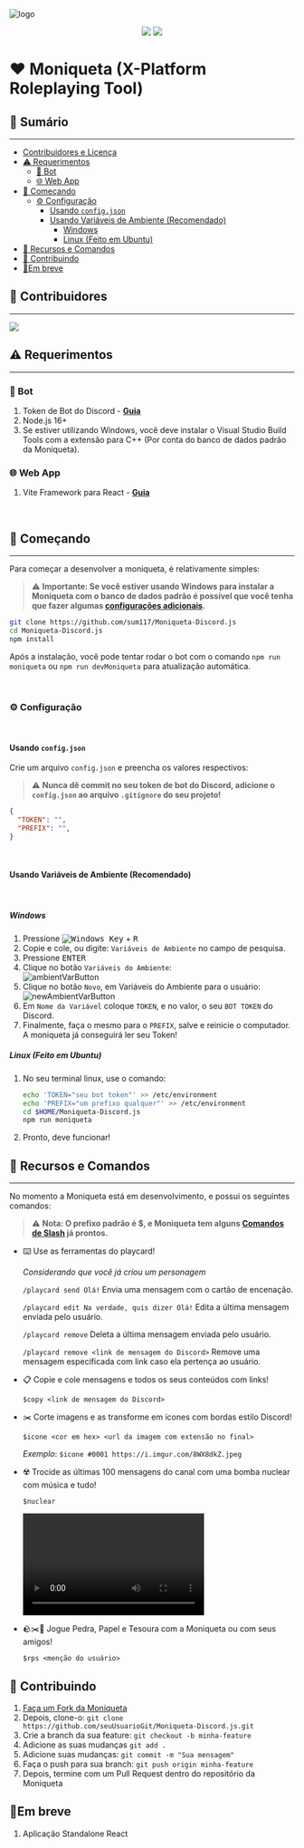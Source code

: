 ![logo](https://repository-images.githubusercontent.com/508305889/7f961e8d-b953-43ad-8a6f-18aaaabfc5d5)


<div align="center">
    <div>
        <img src="https://img.shields.io/github/stars/sum117/Moniqueta-Discord.js?style=for-the-badge&logo=apache%20spark&logoColor=e4e4e4">
        <a href="https://discord.sumserver.xyz" target="new">
            <img src="https://img.shields.io/discord/956439276357308446?logo=discord&style=for-the-badge&logoColor=e4e4e4&label=Server%20de%20Suporte">
        </a>
    </div>
</div>

# ❤️ Moniqueta (X-Platform Roleplaying Tool)

## 📖 Sumário
<hr/>

  - [Contribuidores e Licença](#contribuidores-e-licença)
  - [⚠️ Requerimentos](#️-requerimentos)
    - [🤖 Bot](#-bot)
    - [🌐 Web App](#-web-app)
  - [🚀 Começando](#-começando)
    - [⚙️ Configuração](#️-configuração)
      - [Usando `config.json`](#usando-configjson)
      - [Usando Variáveis de Ambiente (Recomendado)](#usando-variáveis-de-ambiente-recomendado)
        - [Windows](#windows)
        - [Linux (Feito em Ubuntu)](#linux-feito-em-ubuntu)
  - [📝 Recursos e Comandos](#-recursos-e-comandos)
  - [🤝 Contribuindo](#-contribuindo)
  - [🚩Em breve](#em-breve)

## 🫶 Contribuidores
<hr/>
<a href="https://github.com/sum117/Moniqueta-Discord.js/graphs/contributors">
  <img src="https://contrib.rocks/image?repo=sum117/Moniqueta-Discord.js" />
</a>


## ⚠️ Requerimentos
<hr/>

### 🤖 Bot
1. Token de Bot do Discord - **[Guia](https://discordjs.guide/preparations/setting-up-a-bot-application.html#creating-your-bot)**
2. Node.js 16+
3. Se estiver utilizando Windows, você deve instalar o Visual Studio Build Tools com a extensão para C++ (Por conta do banco de dados padrão da Moniqueta).

### 🌐 Web App
1. Vite Framework para React - **[Guia](https://vitejs.dev/guide/)**

<br>

## 🚀 Começando

<hr/>

Para começar a desenvolver a moniqueta, é relativamente simples:
> ⚠️ **Importante: Se você estiver usando Windows para instalar a Moniqueta com o banco de dados padrão é possível que você tenha que fazer algumas [configurações adicionais](https://github.com/WiseLibs/better-sqlite3/blob/master/docs/troubleshooting.md#Windows).**
```sh
git clone https://github.com/sum117/Moniqueta-Discord.js
cd Moniqueta-Discord.js
npm install
```

Após a instalação, você pode tentar rodar o bot com o comando `npm run moniqueta` ou `npm run devMoniqueta` para atualização automática.

<br>

### ⚙️ Configuração
<br/>

#### Usando `config.json`

Crie um arquivo `config.json` e preencha os valores respectivos:

> ⚠️ **Nunca dê commit no seu token de bot do Discord, adicione o `config.json` ao arquivo `.gitignore` do seu projeto!**

```json
{
  "TOKEN": "",
  "PREFIX": "",
}
```
<br>

#### Usando Variáveis de Ambiente (Recomendado)
<br>

##### Windows
1. Pressione <kbd>![Windows Key][winlogo]</kbd> + <kbd> R </kbd>
2. Copie e cole, ou digite: `Variáveis de Ambiente` no campo de pesquisa.
3. Pressione <kbd>ENTER</kbd>
4. Clique no botão `Variáveis do Ambiente`: <br> ![ambientVarButton]
5. Clique no botão `Novo`, em Variáveis do Ambiente para o usuário: <br>![newAmbientVarButton]
6. Em `Nome da Variável` coloque `TOKEN`, e no valor, o seu `BOT TOKEN` do Discord.
7. Finalmente, faça o mesmo para o `PREFIX`, salve e reinicie o computador. A moniqueta já conseguirá ler seu Token!


[ambientVarButton]: https://i.imgur.com/txsDXat.png
[winlogo]: https://i.imgur.com/LYwX4gY.png
[newAmbientVarButton]: https://i.imgur.com/nDTq3fp.png

##### Linux (Feito em Ubuntu)
1. No seu terminal linux, use o comando:
    ```sh
    echo 'TOKEN="seu bot token"' >> /etc/environment
    echo 'PREFIX="um prefixo qualquer"' >> /etc/environment
    cd $HOME/Moniqueta-Discord.js
    npm run moniqueta
    ```
2. Pronto, deve funcionar!

## 📝 Recursos e Comandos
<hr/>
No momento a Moniqueta está em desenvolvimento, e possui os seguintes comandos:

> ⚠️ **Nota: O prefixo padrão é $, e Moniqueta tem alguns [Comandos de Slash](https://support.discord.com/hc/pt-br/articles/1500000368501-Slash-Commands-FAQ) já prontos.**

-  ⌨️ Use as ferramentas do playcard!

    *Considerando que você já criou um personagem*

    `/playcard send Olá!` Envia uma mensagem com o cartão de encenação.

    `/playcard edit Na verdade, quis dizer
    Olá!` Edita a última mensagem enviada pelo usuário.

    `/playcard remove` Deleta a última mensagem enviada pelo usuário.

    `/playcard remove <link de mensagem do Discord>` Remove uma mensagem especificada com link caso ela pertença ao usuário.
- 📋 Copie e cole mensagens e todos os seus conteúdos com links!

    `$copy <link de mensagem do Discord>`
- ✂️ Corte imagens e as transforme em ícones com bordas estilo Discord!

    `$icone <cor em hex> <url da imagem com extensão no final>`

    *Exemplo*: `$icone #0001 https://i.imgur.com/8WX8dkZ.jpeg`
- ☢️ Trocide as últimas 100 mensagens do canal com uma bomba nuclear com música e tudo!

    `$nuclear`

    <video controls
        width="320"
        height="180"
        src="https://drive.google.com/uc?id=1AnhFZTjHH_L-8e46zuN3_pRAKSMU3xLW"
        type="video/mp4"
    />
- 🪨✂️🧻 Jogue Pedra, Papel e Tesoura com a Moniqueta ou com seus amigos!

    `$rps <menção do usuário>`

## 🤝 Contribuindo

1. [Faça um Fork da Moniqueta](https://github.com/sum117/Moniqueta-Discord.js/fork)
2. Depois, clone-o: `git clone https://github.com/seuUsuarioGit/Moniqueta-Discord.js.git`
3. Crie a branch da sua feature: `git checkout -b minha-feature`
4. Adicione as suas mudanças `git add .`
5. Adicione suas mudanças: `git commit -m "Sua mensagem"`
6. Faça o push para sua branch: `git push origin minha-feature`
7. Depois, termine com um Pull Request dentro do repositório da Moniqueta

##  🚩Em breve
1. Aplicação Standalone React


